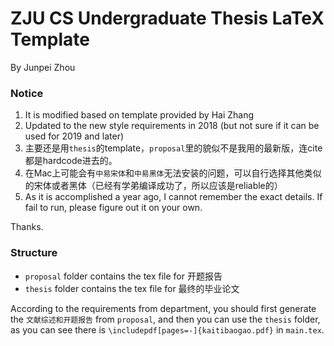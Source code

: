 # ZJU CS Undergraduate Thesis LaTeX Template

By Junpei Zhou



### Notice

1. It is modified based on template provided by Hai Zhang
2. Updated to the new style requirements in 2018 (but not sure if it can be used for 2019 and later)
3. 主要还是用`thesis`的template，`proposal`里的貌似不是我用的最新版，连cite都是hardcode进去的。
4. 在Mac上可能会有`中易宋体`和`中易黑体`无法安装的问题，可以自行选择其他类似的宋体或者黑体（已经有学弟编译成功了，所以应该是reliable的）
5. As it is accomplished a year ago, I cannot remember the exact details. If fail to run, please figure out it on your own. 

Thanks.



### Structure

- `proposal` folder contains the tex file for 开题报告
- `thesis` folder contains the tex file for 最终的毕业论文

According to the requirements from department, you should first generate the `文献综述和开题报告` from `proposal`, and then you can use the `thesis` folder, as you can see there is `\includepdf[pages=-]{kaitibaogao.pdf}` in `main.tex`.